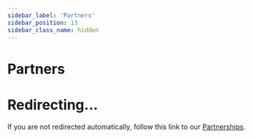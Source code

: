 ```yaml
---
sidebar_label: 'Partners'
sidebar_position: 13
sidebar_class_name: hidden
---
```


# Partners

<head>
  <meta httpEquiv="refresh" content="0; url=https://sourceful.energy/partnerships" />
</head>

# Redirecting...

If you are not redirected automatically, follow this link to our [Partnerships](https://sourceful.energy/partnerships).